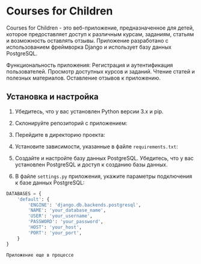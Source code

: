 # Courses for Children

Courses for Children - это веб-приложение, предназначенное для детей,
которое предоставляет доступ к различным курсам, заданиям, статьям и возможность оставлять отзывы.
Приложение разработано с использованием фреймворка Django и использует базу данных PostgreSQL.

Функциональность приложения:
Регистрация и аутентификация пользователей.
Просмотр доступных курсов и заданий.
Чтение статей и полезных материалов.
Оставление отзывов к приложению.

## Установка и настройка

1. Убедитесь, что у вас установлен Python версии 3.x и pip.
2. Склонируйте репозиторий с приложением:
3. Перейдите в директорию проекта:
4. Установите зависимости, указанные в файле `requirements.txt`:
5. Создайте и настройте базу данных PostgreSQL. Убедитесь, что у вас установлен PostgreSQL и доступ к созданию базы данных.

6. В файле `settings.py` приложения, укажите параметры подключения к базе данных PostgreSQL:

```python
DATABASES = {
    'default': {
        'ENGINE': 'django.db.backends.postgresql',
        'NAME': 'your_database_name',
        'USER': 'your_username',
        'PASSWORD': 'your_password',
        'HOST': 'your_host',
        'PORT': 'your_port',
    }
}

Приложение еще в процессе





